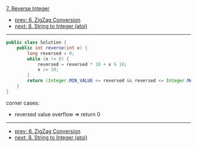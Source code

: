 [7. Reverse Integer](https://leetcode.com/problems/reverse-integer/)

- [prev: 6. ZigZag Conversion](006-zigzag-conversion.md)
- [next: 8. String to Integer (atoi)](008-string-to-integer-atoi.md)

---

```java
public class Solution {
    public int reverse(int x) {
        long reversed = 0;
        while (x != 0) {
            reversed = reversed * 10 + x % 10;
            x /= 10;
        }
        return (Integer.MIN_VALUE <= reversed && reversed <= Integer.MAX_VALUE) ? (int) reversed : 0;
    }
}
```
corner cases:
- reversed value overflow => return 0

---

- [prev: 6. ZigZag Conversion](006-zigzag-conversion.md)
- [next: 8. String to Integer (atoi)](008-string-to-integer-atoi.md)
